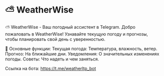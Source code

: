 # ⛅ WeatherWise

⛅ WeatherWise - Ваш погодный ассистент в Telegram.
Добро пожаловать в WeatherWise! Узнавайте текущую погоду и прогнозы, чтобы планировать свой день с уверенностью. 

🚀 Основные функции:
Текущая погода: Температура, влажность, ветер.
Прогноз: На ближайшие дни.
Уведомления: О значительных изменениях погоды.
Советы: Что надеть и чем заняться.

Ссылка на бота: https://t.me/weatherltp_bot